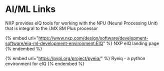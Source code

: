 # AI/ML Links

NXP provides eIQ tools for working with the NPU (Neural Processing Unit) that is integral to the i.MX 8M Plus processor

{% embed url="https://www.nxp.com/design/software/development-software/eiq-ml-development-environment:EIQ" %}
NXP eIQ landing page
{% endembed %}

{% embed url="https://pypi.org/project/pyeiq/" %}
Ryeiq - a python environment for eIQ
{% endembed %}

